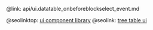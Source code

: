 @link: api/ui.datatable_onbeforeblockselect_event.md

@seolinktop: [ui component library](https://webix.com)
@seolink: [tree table ui](https://webix.com/widget/treetable/)